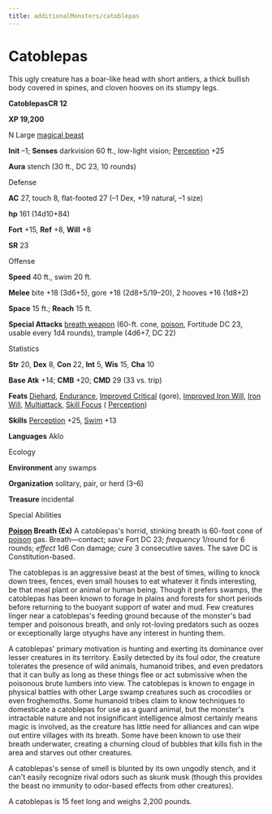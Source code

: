 ```yaml
---
title: additionalMonsters/catoblepas
---
```

# Catoblepas

This ugly creature has a boar-like head with short antlers, a thick bullish body covered in spines, and cloven hooves on its stumpy legs.

**CatoblepasCR 12**

**XP 19,200**

N Large [magical beast](monsters/creatureTypes.md#_magical-beast)

**Init** –1; **Senses** darkvision 60 ft., low-light vision; [Perception](additionalMonsters/../skills/perception.md#_perception) +25

**Aura** stench (30 ft., DC 23, 10 rounds)

Defense

**AC** 27, touch 8, flat-footed 27 (–1 Dex, +19 natural, –1 size)

**hp** 161 (14d10+84)

**Fort** +15, **Ref** +8, **Will** +8

**SR** 23

Offense

**Speed** 40 ft., swim 20 ft.

**Melee** bite +18 (3d6+5), gore +18 (2d8+5/19–20), 2 hooves +16 (1d8+2)

**Space** 15 ft.; **Reach** 15 ft.

**Special Attacks** [breath weapon](monsters/universalMonsterRules.md#_breath-weapon) (60-ft. cone, [poison](monsters/universalMonsterRules.md#_poison-(ex-or-su)), Fortitude DC 23, usable every 1d4 rounds), trample (4d6+7, DC 22)

Statistics

**Str** 20, **Dex** 8, **Con** 22, **Int** 5, **Wis** 15, **Cha** 10

**Base Atk** +14; **CMB** +20; **CMD** 29 (33 vs. trip)

**Feats** [Diehard](additionalMonsters/../feats.md#_diehard), [Endurance](additionalMonsters/../feats.md#_endurance), [Improved Critical](additionalMonsters/../feats.md#_improved-critical) (gore), [Improved Iron Will](additionalMonsters/../feats.md#_improved-iron-will), [Iron Will](additionalMonsters/../feats.md#_iron-will), [Multiattack](additionalMonsters/../monsters/monsterFeats.md#_multiattack), [Skill Focus](additionalMonsters/../feats.md#_skill-focus) ( [Perception](additionalMonsters/../skills/perception.md#_perception))

**Skills** [Perception](additionalMonsters/../skills/perception.md#_perception) +25, [Swim](additionalMonsters/../skills/swim.md#_swim) +13

**Languages** Aklo

Ecology

**Environment** any swamps

**Organization** solitary, pair, or herd (3–6)

**Treasure** incidental

Special Abilities

**[Poison](monsters/universalMonsterRules.md#_poison-(ex-or-su)) Breath (Ex)** A catoblepas's horrid, stinking breath is 60-foot cone of [poison](monsters/universalMonsterRules.md#_poison-(ex-or-su)) gas. Breath—contact; _save_ Fort DC 23; _frequency_ 1/round for 6 rounds; _effect_ 1d6 Con damage; _cure_ 3 consecutive saves. The save DC is Constitution-based.

The catoblepas is an aggressive beast at the best of times, willing to knock down trees, fences, even small houses to eat whatever it finds interesting, be that meal plant or animal or human being. Though it prefers swamps, the catoblepas has been known to forage in plains and forests for short periods before returning to the buoyant support of water and mud. Few creatures linger near a catoblepas's feeding ground because of the monster's bad temper and poisonous breath, and only rot-loving predators such as oozes or exceptionally large otyughs have any interest in hunting them.

A catoblepas' primary motivation is hunting and exerting its dominance over lesser creatures in its territory. Easily detected by its foul odor, the creature tolerates the presence of wild animals, humanoid tribes, and even predators that it can bully as long as these things flee or act submissive when the poisonous brute lumbers into view. The catoblepas is known to engage in physical battles with other Large swamp creatures such as crocodiles or even froghemoths. Some humanoid tribes claim to know techniques to domesticate a catoblepas for use as a guard animal, but the monster's intractable nature and not insignificant intelligence almost certainly means magic is involved, as the creature has little need for alliances and can wipe out entire villages with its breath. Some have been known to use their breath underwater, creating a churning cloud of bubbles that kills fish in the area and starves out other creatures.

A catoblepas's sense of smell is blunted by its own ungodly stench, and it can't easily recognize rival odors such as skunk musk (though this provides the beast no immunity to odor-based effects from other creatures).

A catoblepas is 15 feet long and weighs 2,200 pounds.

